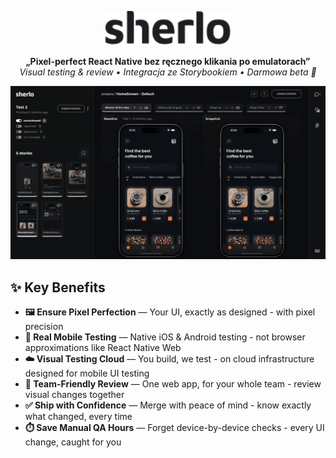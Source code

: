 <p align="center">
  <a href="https://sherlo.io/">
    <picture>
      <source media="(prefers-color-scheme: dark)" srcset="./assets/logo-dark.svg">
      <img src="./assets/logo-light.svg" alt="Sherlo" width="200" />
    </picture>
  </a>
</p>

<p align="center">
  <strong>„Pixel-perfect React Native bez ręcznego klikania po emulatorach”</strong><br/>
  <em>Visual testing & review • Integracja ze Storybookiem • Darmowa beta 🎉</em>
</p>

<div align="center">
  <img src="./assets/app.webp" alt="Sherlo – podgląd aplikacji" />
</div>

## ✨ Key Benefits

- **🖼️ Ensure Pixel Perfection** — Your UI, exactly as designed - with pixel precision
- **📱 Real Mobile Testing** — Native iOS & Android testing - not browser approximations like React Native Web
- **☁️ Visual Testing Cloud** — You build, we test - on cloud infrastructure designed for mobile UI testing
- **🤝 Team-Friendly Review** — One web app, for your whole team - review visual changes together
- **✅ Ship with Confidence** — Merge with peace of mind - know exactly what changed, every time
- **⏱️ Save Manual QA Hours** — Forget device-by-device checks - every UI change, caught for you
